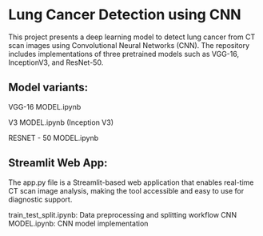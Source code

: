 # Lung Cancer Detection using CNN

This project presents a deep learning model to detect lung cancer from CT scan images using Convolutional Neural Networks (CNN). The repository includes implementations of three pretrained models such as VGG-16, InceptionV3, and ResNet-50.

## Model variants:
VGG-16 MODEL.ipynb

V3 MODEL.ipynb (Inception V3)

RESNET - 50 MODEL.ipynb

## Streamlit Web App:
The app.py file is a Streamlit-based web application that enables real-time CT scan image analysis, making the tool accessible and easy to use for diagnostic support.

train_test_split.ipynb: Data preprocessing and splitting workflow
CNN MODEL.ipynb: CNN model implementation
